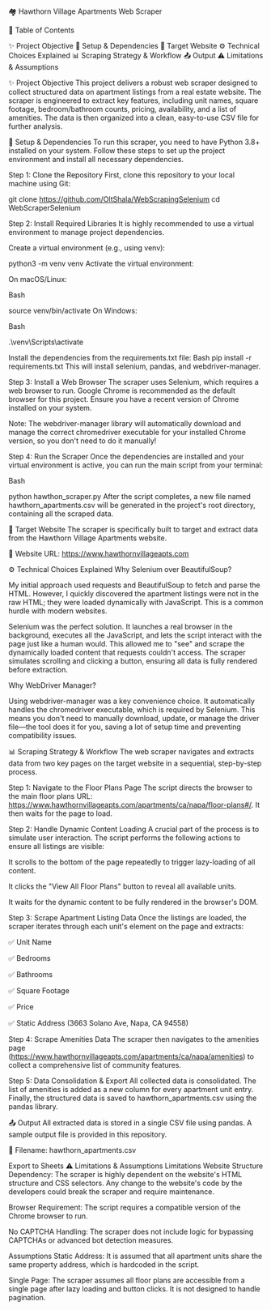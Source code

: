 🏘️ Hawthorn Village Apartments Web Scraper

📖 Table of Contents

✨ Project Objective
🚀 Setup & Dependencies
🎯 Target Website
⚙️ Technical Choices Explained
📊 Scraping Strategy & Workflow
📤 Output
⚠️ Limitations & Assumptions



✨ Project Objective
This project delivers a robust web scraper designed to collect structured data on apartment listings from a real estate website. The scraper is engineered to extract key features, including unit names, square footage, bedroom/bathroom counts, pricing, availability, and a list of amenities. The data is then organized into a clean, easy-to-use CSV file for further analysis.

🚀 Setup & Dependencies
To run this scraper, you need to have Python 3.8+ installed on your system. Follow these steps to set up the project environment and install all necessary dependencies.

Step 1: Clone the Repository
First, clone this repository to your local machine using Git:



git clone https://github.com/OltShala/WebScrapingSelenium
cd WebScraperSelenium


Step 2: Install Required Libraries
It is highly recommended to use a virtual environment to manage project dependencies.

Create a virtual environment (e.g., using venv):



python3 -m venv venv
Activate the virtual environment:

On macOS/Linux:

Bash

source venv/bin/activate
On Windows:

Bash

.\venv\Scripts\activate

Install the dependencies from the requirements.txt file:
Bash
pip install -r requirements.txt
This will install selenium, pandas, and webdriver-manager.

Step 3: Install a Web Browser
The scraper uses Selenium, which requires a web browser to run. Google Chrome is recommended as the default browser for this project. Ensure you have a recent version of Chrome installed on your system.

Note: The webdriver-manager library will automatically download and manage the correct chromedriver executable for your installed Chrome version, so you don't need to do it manually!

Step 4: Run the Scraper
Once the dependencies are installed and your virtual environment is active, you can run the main script from your terminal:

Bash

python hawthon_scraper.py
After the script completes, a new file named hawthorn_apartments.csv will be generated in the project's root directory, containing all the scraped data.

🎯 Target Website
The scraper is specifically built to target and extract data from the Hawthorn Village Apartments website.

🔗 Website URL: https://www.hawthornvillageapts.com

⚙️ Technical Choices Explained
Why Selenium over BeautifulSoup?

My initial approach used requests and BeautifulSoup to fetch and parse the HTML. However, I quickly discovered the apartment listings were not in the raw HTML; they were loaded dynamically with JavaScript. This is a common hurdle with modern websites.

Selenium was the perfect solution. It launches a real browser in the background, executes all the JavaScript, and lets the script interact with the page just like a human would. This allowed me to "see" and scrape the dynamically loaded content that requests couldn't access. The scraper simulates scrolling and clicking a button, ensuring all data is fully rendered before extraction.

Why WebDriver Manager?

Using webdriver-manager was a key convenience choice. It automatically handles the chromedriver executable, which is required by Selenium. This means you don't need to manually download, update, or manage the driver file—the tool does it for you, saving a lot of setup time and preventing compatibility issues.

📊 Scraping Strategy & Workflow
The web scraper navigates and extracts data from two key pages on the target website in a sequential, step-by-step process.

Step 1: Navigate to the Floor Plans Page
The script directs the browser to the main floor plans URL: https://www.hawthornvillageapts.com/apartments/ca/napa/floor-plans#/. It then waits for the page to load.

Step 2: Handle Dynamic Content Loading
A crucial part of the process is to simulate user interaction. The script performs the following actions to ensure all listings are visible:

It scrolls to the bottom of the page repeatedly to trigger lazy-loading of all content.

It clicks the "View All Floor Plans" button to reveal all available units.

It waits for the dynamic content to be fully rendered in the browser's DOM.

Step 3: Scrape Apartment Listing Data
Once the listings are loaded, the scraper iterates through each unit's element on the page and extracts:

✅ Unit Name

✅ Bedrooms

✅ Bathrooms

✅ Square Footage

✅ Price

✅ Static Address (3663 Solano Ave, Napa, CA 94558)

Step 4: Scrape Amenities Data
The scraper then navigates to the amenities page (https://www.hawthornvillageapts.com/apartments/ca/napa/amenities) to collect a comprehensive list of community features.

Step 5: Data Consolidation & Export
All collected data is consolidated. The list of amenities is added as a new column for every apartment unit entry. Finally, the structured data is saved to hawthorn_apartments.csv using the pandas library.

📤 Output
All extracted data is stored in a single CSV file using pandas. A sample output file is provided in this repository.

📁 Filename: hawthorn_apartments.csv

Export to Sheets
⚠️ Limitations & Assumptions
Limitations
Website Structure Dependency: The scraper is highly dependent on the website's HTML structure and CSS selectors. Any change to the website's code by the developers could break the scraper and require maintenance.

Browser Requirement: The script requires a compatible version of the Chrome browser to run.

No CAPTCHA Handling: The scraper does not include logic for bypassing CAPTCHAs or advanced bot detection measures.

Assumptions
Static Address: It is assumed that all apartment units share the same property address, which is hardcoded in the script.

Single Page: The scraper assumes all floor plans are accessible from a single page after lazy loading and button clicks. It is not designed to handle pagination.

